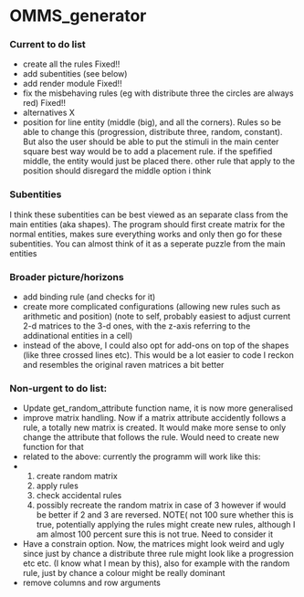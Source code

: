 # OMMS_generator
### Current to do list
- create all the rules Fixed!!
- add subentities (see below)
- add render module Fixed!!
- fix the misbehaving rules (eg with distribute three the circles are always red) Fixed!!
- alternatives X
- position for line entity (middle (big), and all the corners). Rules so be able to change this (progression, distribute three, random, constant). But also the user should be able to put the stimuli in the main center square 
  best way would be to add a placement rule. if the spefified middle, the entity would just be placed there. other rule that apply to the position should disregard the middle option i think
### Subentities
I think these subentities can be best viewed as an separate class from the main entities (aka shapes). The program should first create matrix for the normal entities, makes sure everything works and only then go for these subentities. You can almost think of it as a seperate puzzle from the main entities

### Broader picture/horizons
- add binding rule (and checks for it)
- create more complicated configurations (allowing new rules such as arithmetic and position) (note to self, probably easiest to adjust current 2-d matrices to the 3-d ones, with the z-axis referring to the addinational entities in a cell)
- instead of the above, I could also opt for add-ons on top of the shapes (like three crossed lines etc). This would be a lot easier to code I reckon and resembles the original raven matrices a bit better

### Non-urgent to do list:
- Update get_random_attribute function name, it is now more generalised
-  improve  matrix handling. Now if a matrix attribute accidently follows a rule, a totally new matrix is created. It would make more sense to only change the attribute that follows the rule. Would need to create new function for that
-  related to the above: currently the programm will work like this:
-  1) create random matrix
   2) apply rules
   3) check accidental rules
   4) possibly recreate the random matrix in case of 3
   however if would be better if 2 and 3 are reversed. NOTE( not 100 sure whether this is true, potentially applying the rules might create new rules, although I am almost 100 percent sure this is not true. Need to consider it
- Have a constrain option. Now, the matrices might look weird and ugly since just by chance a distribute three rule might look like a progression etc etc. (I know what I mean by this),
also for example with the random rule, just by chance a colour might be really dominant
- remove columns and row arguments
 
